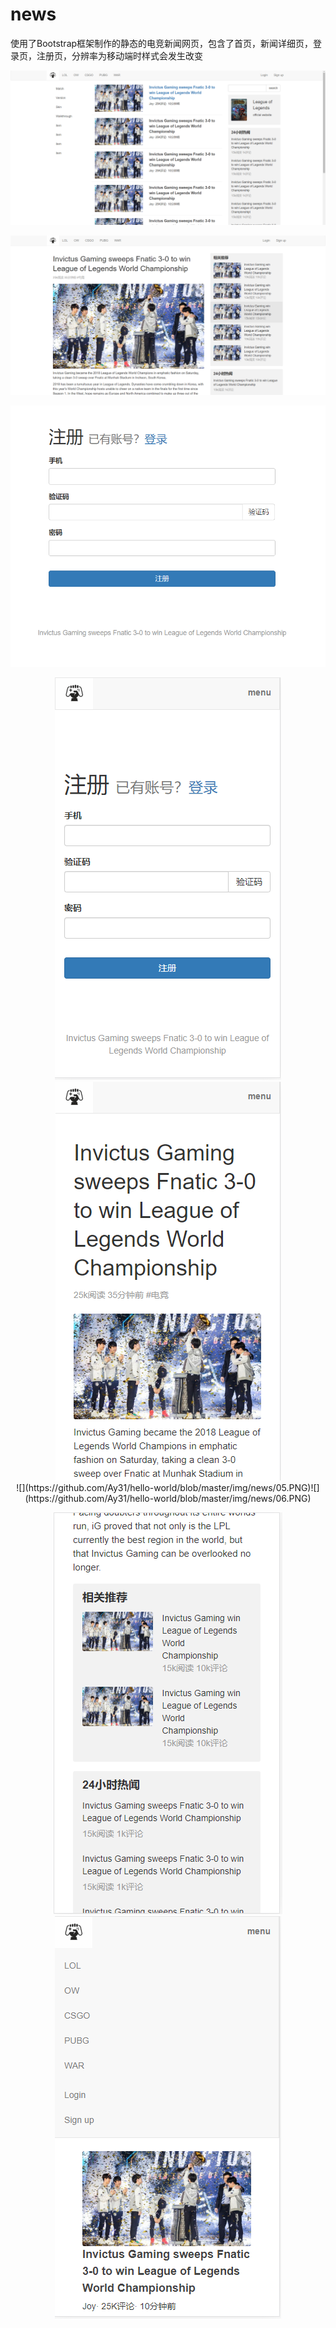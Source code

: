 # news

使用了Bootstrap框架制作的静态的电竞新闻网页，包含了首页，新闻详细页，登录页，注册页，分辨率为移动端时样式会发生改变

![s](https://github.com/Ay31/hello-world/blob/master/img/news/01.PNG)

![](https://github.com/Ay31/hello-world/blob/master/img/news/02.PNG)

![](https://github.com/Ay31/hello-world/blob/master/img/news/04.PNG)


<div align=center><img src="https://github.com/Ay31/hello-world/blob/master/img/news/05.PNG" /><img src="https://github.com/Ay31/hello-world/blob/master/img/news/06.PNG" /></div>

<div align=center>![](https://github.com/Ay31/hello-world/blob/master/img/news/05.PNG)![](https://github.com/Ay31/hello-world/blob/master/img/news/06.PNG)

![](https://github.com/Ay31/hello-world/blob/master/img/news/07.PNG)![](https://github.com/Ay31/hello-world/blob/master/img/news/08.PNG)